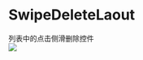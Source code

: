 # SwipeDeleteLaout
列表中的点击侧滑删除控件  
![](https://github.com/SouthernBox/SwipeDeleteLayout/blob/master/SwipeDeleteLayout.gif)
